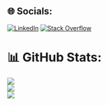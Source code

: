 ## 🌐 Socials:
[![LinkedIn](https://img.shields.io/badge/LinkedIn-%230077B5.svg?logo=linkedin&logoColor=white)](https://linkedin.com/in/burak-atalay-) [![Stack Overflow](https://img.shields.io/badge/-Stackoverflow-FE7A16?logo=stack-overflow&logoColor=white)](https://stackoverflow.com/users/20373833/burak-atalay)

# 📊 GitHub Stats:
![](https://github-readme-stats.vercel.app/api?username=burakataly&theme=dark&hide_border=false&include_all_commits=false&count_private=false)<br/>
![](https://github-readme-streak-stats.herokuapp.com/?user=burakataly&theme=dark&hide_border=false)<br/>
![](https://github-readme-stats.vercel.app/api/top-langs/?username=burakataly&theme=dark&hide_border=false&include_all_commits=false&count_private=false&layout=compact)
